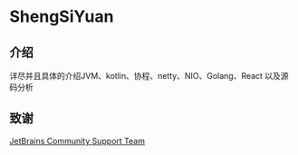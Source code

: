 # ShengSiYuan

## 介绍
详尽并且具体的介绍JVM、kotlin、协程、netty、NIO、Golang、React 以及源码分析

## 致谢
[JetBrains Community Support Team](https://www.jetbrains.com/)
